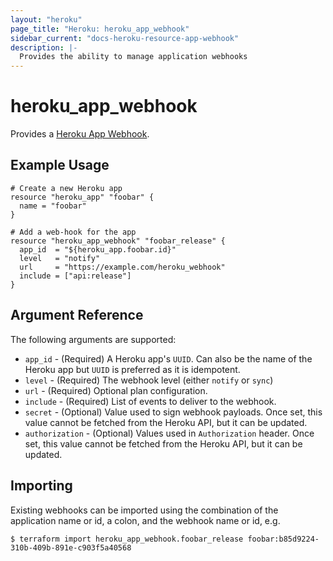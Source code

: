 ```yaml
---
layout: "heroku"
page_title: "Heroku: heroku_app_webhook"
sidebar_current: "docs-heroku-resource-app-webhook"
description: |-
  Provides the ability to manage application webhooks
---
```


# heroku\_app\_webhook

Provides a [Heroku App Webhook](https://devcenter.heroku.com/categories/app-webhooks).

## Example Usage

```hcl
# Create a new Heroku app
resource "heroku_app" "foobar" {
  name = "foobar"
}

# Add a web-hook for the app
resource "heroku_app_webhook" "foobar_release" {
  app_id  = "${heroku_app.foobar.id}"
  level   = "notify"
  url     = "https://example.com/heroku_webhook"
  include = ["api:release"]
}
```

## Argument Reference

The following arguments are supported:

* `app_id` - (Required) A Heroku app's `UUID`. Can also be the name of the Heroku app but `UUID` is preferred as it is idempotent.
* `level` - (Required) The webhook level (either `notify` or `sync`)
* `url` - (Required) Optional plan configuration.
* `include` - (Required) List of events to deliver to the webhook.
* `secret` - (Optional) Value used to sign webhook payloads. Once set, this value cannot be fetched from the Heroku API, but it can be updated.
* `authorization` - (Optional) Values used in `Authorization` header. Once set, this value cannot be fetched from the Heroku API, but it can be updated.

## Importing

Existing webhooks can be imported using the combination of the application name or id, a colon, and the webhook name or id, e.g.

```
$ terraform import heroku_app_webhook.foobar_release foobar:b85d9224-310b-409b-891e-c903f5a40568
```

